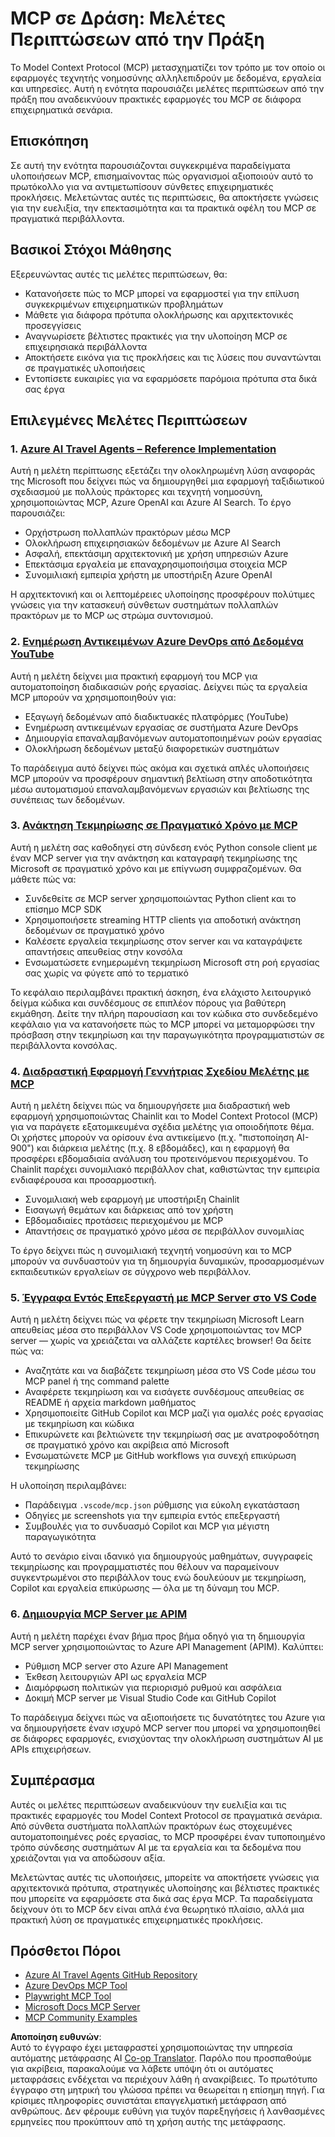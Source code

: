 <!--
CO_OP_TRANSLATOR_METADATA:
{
  "original_hash": "6940b1e931e51821b219aa9dcfe8c4ee",
  "translation_date": "2025-06-23T11:08:43+00:00",
  "source_file": "09-CaseStudy/README.md",
  "language_code": "el"
}
-->
# MCP σε Δράση: Μελέτες Περιπτώσεων από την Πράξη

Το Model Context Protocol (MCP) μετασχηματίζει τον τρόπο με τον οποίο οι εφαρμογές τεχνητής νοημοσύνης αλληλεπιδρούν με δεδομένα, εργαλεία και υπηρεσίες. Αυτή η ενότητα παρουσιάζει μελέτες περιπτώσεων από την πράξη που αναδεικνύουν πρακτικές εφαρμογές του MCP σε διάφορα επιχειρηματικά σενάρια.

## Επισκόπηση

Σε αυτή την ενότητα παρουσιάζονται συγκεκριμένα παραδείγματα υλοποιήσεων MCP, επισημαίνοντας πώς οργανισμοί αξιοποιούν αυτό το πρωτόκολλο για να αντιμετωπίσουν σύνθετες επιχειρηματικές προκλήσεις. Μελετώντας αυτές τις περιπτώσεις, θα αποκτήσετε γνώσεις για την ευελιξία, την επεκτασιμότητα και τα πρακτικά οφέλη του MCP σε πραγματικά περιβάλλοντα.

## Βασικοί Στόχοι Μάθησης

Εξερευνώντας αυτές τις μελέτες περιπτώσεων, θα:

- Κατανοήσετε πώς το MCP μπορεί να εφαρμοστεί για την επίλυση συγκεκριμένων επιχειρηματικών προβλημάτων
- Μάθετε για διάφορα πρότυπα ολοκλήρωσης και αρχιτεκτονικές προσεγγίσεις
- Αναγνωρίσετε βέλτιστες πρακτικές για την υλοποίηση MCP σε επιχειρησιακά περιβάλλοντα
- Αποκτήσετε εικόνα για τις προκλήσεις και τις λύσεις που συναντώνται σε πραγματικές υλοποιήσεις
- Εντοπίσετε ευκαιρίες για να εφαρμόσετε παρόμοια πρότυπα στα δικά σας έργα

## Επιλεγμένες Μελέτες Περιπτώσεων

### 1. [Azure AI Travel Agents – Reference Implementation](./travelagentsample.md)

Αυτή η μελέτη περίπτωσης εξετάζει την ολοκληρωμένη λύση αναφοράς της Microsoft που δείχνει πώς να δημιουργηθεί μια εφαρμογή ταξιδιωτικού σχεδιασμού με πολλούς πράκτορες και τεχνητή νοημοσύνη, χρησιμοποιώντας MCP, Azure OpenAI και Azure AI Search. Το έργο παρουσιάζει:

- Ορχήστρωση πολλαπλών πρακτόρων μέσω MCP
- Ολοκλήρωση επιχειρησιακών δεδομένων με Azure AI Search
- Ασφαλή, επεκτάσιμη αρχιτεκτονική με χρήση υπηρεσιών Azure
- Επεκτάσιμα εργαλεία με επαναχρησιμοποιήσιμα στοιχεία MCP
- Συνομιλιακή εμπειρία χρήστη με υποστήριξη Azure OpenAI

Η αρχιτεκτονική και οι λεπτομέρειες υλοποίησης προσφέρουν πολύτιμες γνώσεις για την κατασκευή σύνθετων συστημάτων πολλαπλών πρακτόρων με το MCP ως στρώμα συντονισμού.

### 2. [Ενημέρωση Αντικειμένων Azure DevOps από Δεδομένα YouTube](./UpdateADOItemsFromYT.md)

Αυτή η μελέτη δείχνει μια πρακτική εφαρμογή του MCP για αυτοματοποίηση διαδικασιών ροής εργασίας. Δείχνει πώς τα εργαλεία MCP μπορούν να χρησιμοποιηθούν για:

- Εξαγωγή δεδομένων από διαδικτυακές πλατφόρμες (YouTube)
- Ενημέρωση αντικειμένων εργασίας σε συστήματα Azure DevOps
- Δημιουργία επαναλαμβανόμενων αυτοματοποιημένων ροών εργασίας
- Ολοκλήρωση δεδομένων μεταξύ διαφορετικών συστημάτων

Το παράδειγμα αυτό δείχνει πώς ακόμα και σχετικά απλές υλοποιήσεις MCP μπορούν να προσφέρουν σημαντική βελτίωση στην αποδοτικότητα μέσω αυτοματισμού επαναλαμβανόμενων εργασιών και βελτίωσης της συνέπειας των δεδομένων.

### 3. [Ανάκτηση Τεκμηρίωσης σε Πραγματικό Χρόνο με MCP](./docs-mcp/README.md)

Αυτή η μελέτη σας καθοδηγεί στη σύνδεση ενός Python console client με έναν MCP server για την ανάκτηση και καταγραφή τεκμηρίωσης της Microsoft σε πραγματικό χρόνο και με επίγνωση συμφραζομένων. Θα μάθετε πώς να:

- Συνδεθείτε σε MCP server χρησιμοποιώντας Python client και το επίσημο MCP SDK
- Χρησιμοποιήσετε streaming HTTP clients για αποδοτική ανάκτηση δεδομένων σε πραγματικό χρόνο
- Καλέσετε εργαλεία τεκμηρίωσης στον server και να καταγράψετε απαντήσεις απευθείας στην κονσόλα
- Ενσωματώσετε ενημερωμένη τεκμηρίωση Microsoft στη ροή εργασίας σας χωρίς να φύγετε από το τερματικό

Το κεφάλαιο περιλαμβάνει πρακτική άσκηση, ένα ελάχιστο λειτουργικό δείγμα κώδικα και συνδέσμους σε επιπλέον πόρους για βαθύτερη εκμάθηση. Δείτε την πλήρη παρουσίαση και τον κώδικα στο συνδεδεμένο κεφάλαιο για να κατανοήσετε πώς το MCP μπορεί να μεταμορφώσει την πρόσβαση στην τεκμηρίωση και την παραγωγικότητα προγραμματιστών σε περιβάλλοντα κονσόλας.

### 4. [Διαδραστική Εφαρμογή Γεννήτριας Σχεδίου Μελέτης με MCP](./docs-mcp/README.md)

Αυτή η μελέτη δείχνει πώς να δημιουργήσετε μια διαδραστική web εφαρμογή χρησιμοποιώντας Chainlit και το Model Context Protocol (MCP) για να παράγετε εξατομικευμένα σχέδια μελέτης για οποιοδήποτε θέμα. Οι χρήστες μπορούν να ορίσουν ένα αντικείμενο (π.χ. "πιστοποίηση AI-900") και διάρκεια μελέτης (π.χ. 8 εβδομάδες), και η εφαρμογή θα προσφέρει εβδομαδιαία ανάλυση του προτεινόμενου περιεχομένου. Το Chainlit παρέχει συνομιλιακό περιβάλλον chat, καθιστώντας την εμπειρία ενδιαφέρουσα και προσαρμοστική.

- Συνομιλιακή web εφαρμογή με υποστήριξη Chainlit
- Εισαγωγή θεμάτων και διάρκειας από τον χρήστη
- Εβδομαδιαίες προτάσεις περιεχομένου με MCP
- Απαντήσεις σε πραγματικό χρόνο μέσα σε περιβάλλον συνομιλίας

Το έργο δείχνει πώς η συνομιλιακή τεχνητή νοημοσύνη και το MCP μπορούν να συνδυαστούν για τη δημιουργία δυναμικών, προσαρμοσμένων εκπαιδευτικών εργαλείων σε σύγχρονο web περιβάλλον.

### 5. [Έγγραφα Εντός Επεξεργαστή με MCP Server στο VS Code](./docs-mcp/README.md)

Αυτή η μελέτη δείχνει πώς να φέρετε την τεκμηρίωση Microsoft Learn απευθείας μέσα στο περιβάλλον VS Code χρησιμοποιώντας τον MCP server — χωρίς να χρειάζεται να αλλάζετε καρτέλες browser! Θα δείτε πώς να:

- Αναζητάτε και να διαβάζετε τεκμηρίωση μέσα στο VS Code μέσω του MCP panel ή της command palette
- Αναφέρετε τεκμηρίωση και να εισάγετε συνδέσμους απευθείας σε README ή αρχεία markdown μαθήματος
- Χρησιμοποιείτε GitHub Copilot και MCP μαζί για ομαλές ροές εργασίας με τεκμηρίωση και κώδικα
- Επικυρώνετε και βελτιώνετε την τεκμηρίωσή σας με ανατροφοδότηση σε πραγματικό χρόνο και ακρίβεια από Microsoft
- Ενσωματώνετε MCP με GitHub workflows για συνεχή επικύρωση τεκμηρίωσης

Η υλοποίηση περιλαμβάνει:
- Παράδειγμα `.vscode/mcp.json` ρύθμισης για εύκολη εγκατάσταση
- Οδηγίες με screenshots για την εμπειρία εντός επεξεργαστή
- Συμβουλές για το συνδυασμό Copilot και MCP για μέγιστη παραγωγικότητα

Αυτό το σενάριο είναι ιδανικό για δημιουργούς μαθημάτων, συγγραφείς τεκμηρίωσης και προγραμματιστές που θέλουν να παραμείνουν συγκεντρωμένοι στο περιβάλλον τους ενώ δουλεύουν με τεκμηρίωση, Copilot και εργαλεία επικύρωσης — όλα με τη δύναμη του MCP.

### 6. [Δημιουργία MCP Server με APIM](./apimsample.md)

Αυτή η μελέτη παρέχει έναν βήμα προς βήμα οδηγό για τη δημιουργία MCP server χρησιμοποιώντας το Azure API Management (APIM). Καλύπτει:

- Ρύθμιση MCP server στο Azure API Management
- Έκθεση λειτουργιών API ως εργαλεία MCP
- Διαμόρφωση πολιτικών για περιορισμό ρυθμού και ασφάλεια
- Δοκιμή MCP server με Visual Studio Code και GitHub Copilot

Το παράδειγμα δείχνει πώς να αξιοποιήσετε τις δυνατότητες του Azure για να δημιουργήσετε έναν ισχυρό MCP server που μπορεί να χρησιμοποιηθεί σε διάφορες εφαρμογές, ενισχύοντας την ολοκλήρωση συστημάτων AI με APIs επιχειρήσεων.

## Συμπέρασμα

Αυτές οι μελέτες περιπτώσεων αναδεικνύουν την ευελιξία και τις πρακτικές εφαρμογές του Model Context Protocol σε πραγματικά σενάρια. Από σύνθετα συστήματα πολλαπλών πρακτόρων έως στοχευμένες αυτοματοποιημένες ροές εργασίας, το MCP προσφέρει έναν τυποποιημένο τρόπο σύνδεσης συστημάτων AI με τα εργαλεία και τα δεδομένα που χρειάζονται για να αποδώσουν αξία.

Μελετώντας αυτές τις υλοποιήσεις, μπορείτε να αποκτήσετε γνώσεις για αρχιτεκτονικά πρότυπα, στρατηγικές υλοποίησης και βέλτιστες πρακτικές που μπορείτε να εφαρμόσετε στα δικά σας έργα MCP. Τα παραδείγματα δείχνουν ότι το MCP δεν είναι απλά ένα θεωρητικό πλαίσιο, αλλά μια πρακτική λύση σε πραγματικές επιχειρηματικές προκλήσεις.

## Πρόσθετοι Πόροι

- [Azure AI Travel Agents GitHub Repository](https://github.com/Azure-Samples/azure-ai-travel-agents)
- [Azure DevOps MCP Tool](https://github.com/microsoft/azure-devops-mcp)
- [Playwright MCP Tool](https://github.com/microsoft/playwright-mcp)
- [Microsoft Docs MCP Server](https://github.com/MicrosoftDocs/mcp)
- [MCP Community Examples](https://github.com/microsoft/mcp)

**Αποποίηση ευθυνών**:  
Αυτό το έγγραφο έχει μεταφραστεί χρησιμοποιώντας την υπηρεσία αυτόματης μετάφρασης AI [Co-op Translator](https://github.com/Azure/co-op-translator). Παρόλο που προσπαθούμε για ακρίβεια, παρακαλούμε να λάβετε υπόψη ότι οι αυτόματες μεταφράσεις ενδέχεται να περιέχουν λάθη ή ανακρίβειες. Το πρωτότυπο έγγραφο στη μητρική του γλώσσα πρέπει να θεωρείται η επίσημη πηγή. Για κρίσιμες πληροφορίες συνιστάται επαγγελματική μετάφραση από ανθρώπους. Δεν φέρουμε ευθύνη για τυχόν παρεξηγήσεις ή λανθασμένες ερμηνείες που προκύπτουν από τη χρήση αυτής της μετάφρασης.